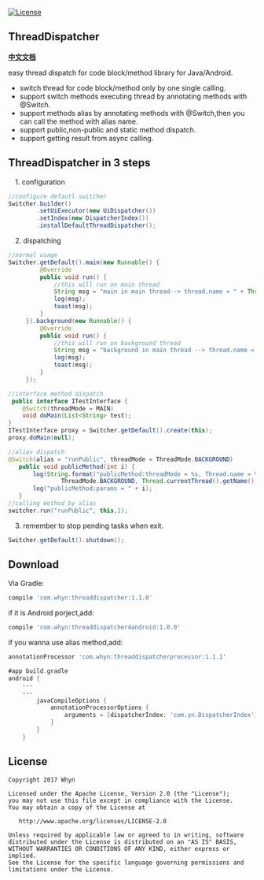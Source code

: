 

[![License](https://img.shields.io/badge/license-Apache%202-green.svg)](https://www.apache.org/licenses/LICENSE-2.0)

ThreadDispatcher
----------------
[**中文文档**](http://www.jianshu.com/p/beb428f9ef6b)

easy thread dispatch for code block/method library for Java/Android.
* switch thread for code block/method only by one single calling.
* support switch methods executing thread by annotating methods with @Switch.
* support methods alias by annotating methods with @Switch,then you can call the method with alias name.
* support public,non-public and static method dispatch.
* support getting result from async calling.


ThreadDispatcher in 3 steps
---------------------------
&emsp;1. configuration
```Java
//configure defautl switcher
Switcher.builder()
        .setUiExecutor(new UiDispatcher())
        .setIndex(new DispatcherIndex())
        .installDefaultThreadDispatcher();
```
&emsp;2. dispatching
```Java
//normal usage
Switcher.getDefault().main(new Runnable() {
         @Override
         public void run() {
             //this will run on main thread
             String msg = "main in main thread--> thread.name = " + Thread.currentThread().getName();
             log(msg);
             toast(msg);
         }
     }).background(new Runnable() {
         @Override
         public void run() {
             //this will run on background thread
             String msg = "background in main thread --> thread.name = " + Thread.currentThread().getName();
             log(msg);
             toast(msg);
         }
     });

//interface method dispatch
 public interface ITestInterface {
    @Switch(threadMode = MAIN)
    void doMain(List<String> test);
}
ITestInterface proxy = Switcher.getDefault().create(this);
proxy.doMain(null);

//alias dispatch
@Switch(alias = "runPublic", threadMode = ThreadMode.BACKGROUND)
   public void publicMethod(int i) {
       log(String.format("publicMethod:threadMode = %s, Thread.name = %s",
               ThreadMode.BACKGROUND, Thread.currentThread().getName()));
       log("publicMethod:params = " + i);
   }
//calling method by alias
switcher.run("runPublic", this,1);
```
&emsp;3. remember to stop pending tasks when exit.
```Java
Switcher.getDefault().shutdown();
```
Download
--------
Via Gradle:
```groovy
compile 'com.whyn:threaddispatcher:1.1.0'
```
if it is Android porject,add:
```groovy
compile 'com.whyn:threaddispatcher4android:1.0.0'
```
if you wanna use alias method,add:
```groovy
annotationProcessor 'com.whyn:threaddispatcherprocessor:1.1.1'

#app build.gradle
android {
    ···
    ···
        javaCompileOptions {
            annotationProcessorOptions {
                arguments = [dispatcherIndex: 'com.yn.DispatcherIndex'] //generated file package name
            }
        }
    }
```
License
-------

    Copyright 2017 Whyn

    Licensed under the Apache License, Version 2.0 (the "License");
    you may not use this file except in compliance with the License.
    You may obtain a copy of the License at

       http://www.apache.org/licenses/LICENSE-2.0

    Unless required by applicable law or agreed to in writing, software
    distributed under the License is distributed on an "AS IS" BASIS,
    WITHOUT WARRANTIES OR CONDITIONS OF ANY KIND, either express or implied.
    See the License for the specific language governing permissions and
    limitations under the License.
